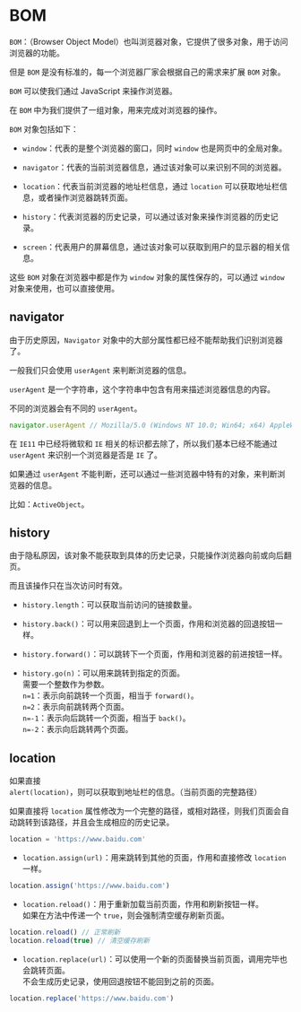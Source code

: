 # BOM

`BOM`：（Browser Object Model）也叫浏览器对象，它提供了很多对象，用于访问浏览器的功能。

但是 `BOM` 是没有标准的，每一个浏览器厂家会根据自己的需求来扩展 `BOM` 对象。

`BOM` 可以使我们通过 JavaScript 来操作浏览器。

在 `BOM` 中为我们提供了一组对象，用来完成对浏览器的操作。

`BOM` 对象包括如下：

- `window`：代表的是整个浏览器的窗口，同时 `window` 也是网页中的全局对象。

- `navigator`：代表的当前浏览器信息，通过该对象可以来识别不同的浏览器。

- `location`：代表当前浏览器的地址栏信息，通过 `location` 可以获取地址栏信息，或者操作浏览器跳转页面。

- `history`：代表浏览器的历史记录，可以通过该对象来操作浏览器的历史记录。

- `screen`：代表用户的屏幕信息，通过该对象可以获取到用户的显示器的相关信息。

这些 `BOM` 对象在浏览器中都是作为 `window` 对象的属性保存的，可以通过 `window` 对象来使用，也可以直接使用。

## navigator

由于历史原因，`Navigator` 对象中的大部分属性都已经不能帮助我们识别浏览器了。

一般我们只会使用 `userAgent` 来判断浏览器的信息。

`userAgent` 是一个字符串，这个字符串中包含有用来描述浏览器信息的内容。

不同的浏览器会有不同的 `userAgent`。

```js
navigator.userAgent // Mozilla/5.0 (Windows NT 10.0; Win64; x64) AppleWebKit/537.36 (KHTML, like Gecko) Chrome/91.0.4472.124 Safari/537.36
```

在 `IE11` 中已经将微软和 `IE` 相关的标识都去除了，所以我们基本已经不能通过 `userAgent` 来识别一个浏览器是否是 `IE` 了。

如果通过 `userAgent` 不能判断，还可以通过一些浏览器中特有的对象，来判断浏览器的信息。

比如：`ActiveObject`。

## history

由于隐私原因，该对象不能获取到具体的历史记录，只能操作浏览器向前或向后翻页。

而且该操作只在当次访问时有效。

- `history.length`：可以获取当前访问的链接数量。

- `history.back()`：可以用来回退到上一个页面，作用和浏览器的回退按钮一样。

- `history.forward()`：可以跳转下一个页面，作用和浏览器的前进按钮一样。

- `history.go(n)`：可以用来跳转到指定的页面。  
需要一个整数作为参数。  
`n=1`：表示向前跳转一个页面，相当于 `forward()`。  
`n=2`：表示向前跳转两个页面。  
`n=-1`：表示向后跳转一个页面，相当于 `back()`。  
`n=-2`：表示向后跳转两个页面。

## location

如果直接 `alert(location)`，则可以获取到地址栏的信息。（当前页面的完整路径）

如果直接将 `location` 属性修改为一个完整的路径，或相对路径，则我们页面会自动跳转到该路径，并且会生成相应的历史记录。

```js
location = 'https://www.baidu.com'
```

- `location.assign(url)`：用来跳转到其他的页面，作用和直接修改 `location` 一样。

```js
location.assign('https://www.baidu.com')
```

- `location.reload()`：用于重新加载当前页面，作用和刷新按钮一样。  
如果在方法中传递一个 `true`，则会强制清空缓存刷新页面。

```js
location.reload() // 正常刷新
location.reload(true) // 清空缓存刷新
```

- `location.replace(url)`：可以使用一个新的页面替换当前页面，调用完毕也会跳转页面。  
不会生成历史记录，使用回退按钮不能回到之前的页面。

```js
location.replace('https://www.baidu.com')
```
